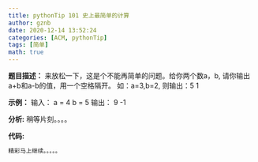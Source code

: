 ```yaml
---
title: pythonTip 101 史上最简单的计算
author: gznb
date: 2020-12-14 13:52:24
categories: [ACM, pythonTip]
tags: [简单]
math: true
---
```


**题目描述：**
来放松一下，这是个不能再简单的问题。给你两个数a，b, 请你输出a+b和a-b的值，用一个空格隔开。
如：a=3,b=2,
则输出：5 1

**示例：**
输入：
a = 4
b = 5
输出：
9 -1


**分析:**
稍等片刻。。。。

**代码:**
```python
精彩马上继续。。。。。
```
